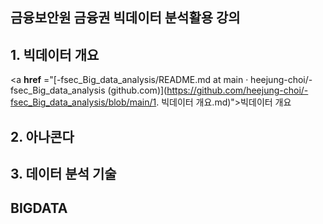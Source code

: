 ## 금융보안원 금융권 빅데이터 분석활용 강의



## 1. 빅데이터 개요

<a **href** ="[-fsec_Big_data_analysis/README.md at main · heejung-choi/-fsec_Big_data_analysis (github.com)](https://github.com/heejung-choi/-fsec_Big_data_analysis/blob/main/1. 빅데이터 개요.md)">빅데이터 개요</a>







## 2. 아나콘다

## 3. 데이터 분석 기술

## BIGDATA

